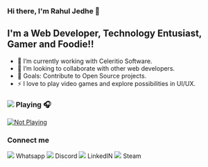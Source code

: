 ### Hi there, I'm Rahul Jedhe 👋

## I'm a Web Developer, Technology Entusiast, Gamer and Foodie!!

- 🌱 I’m currently working with Celeritio Software.
- 👯 I’m looking to collaborate with other web developers.
- 🥅 Goals: Contribute to Open Source projects.
- ⚡ I love to play video games and explore possibilities in UI/UX.

### <img src="https://img.shields.io/badge/spotify-%231ED760.svg?&style=for-the-badge&logo=spotify&logoColor=white" /> Playing 🎧

[![Not Playing](https://novatorem-liard-nine.vercel.app/api/spotify)](https://open.spotify.com/user/315stx7757xh62pt36d4ogbn4rji)

### Connect me 

<img src="https://img.shields.io/badge/WHATSAPP-25D366?&style=for-the-badge&logo=whatsapp&logoColor=white" /> Whatsapp
<img src="https://img.shields.io/badge/discord-%237289DA.svg?&style=for-the-badge&logo=discord&logoColor=white" /> Discord
<img src="https://img.shields.io/badge/linkedin-%230077B5.svg?&style=for-the-badge&logo=linkedin&logoColor=white" /> LinkedIN
<img src="https://img.shields.io/badge/Steam-%23000000.svg?&style=for-the-badge&logo=steam&logoColor=white" /> Steam

<br />
<br />
